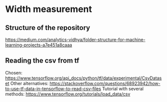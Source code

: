 # Width measurement

## Structure of the repository
https://medium.com/analytics-vidhya/folder-structure-for-machine-learning-projects-a7e451a8caaa

## Reading the csv from tf
Chosen:
https://www.tensorflow.org/api_docs/python/tf/data/experimental/CsvDataset
Other alternatives:
https://stackoverflow.com/questions/68923942/how-to-use-tf-data-in-tensorflow-to-read-csv-files
Tutorial with several methods:
https://www.tensorflow.org/tutorials/load_data/csv